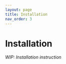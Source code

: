 ```yaml
---
layout: page
title: Installation
nav_order: 3
---
```


# Installation

_WIP: Installation instruction_

